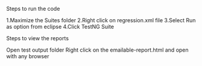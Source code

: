 Steps to run the code

1.Maximize the Suites folder 
2.Right click on regression.xml file
3.Select Run as option from eclipse
4.Click TestNG Suite 

Steps to view the reports 

Open test output folder
Right click on the emailable-report.html and open with any browser
